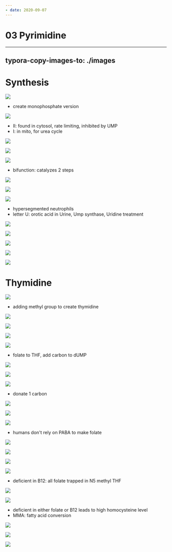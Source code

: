 ```yaml
---
- date: 2020-09-07
---
```


# 03 Pyrimidine
---

## typora-copy-images-to: ./images

# Synthesis

![](https://photos.thisispiggy.com/file/wikiFiles/B76661B9-62C1-49B6-8876-52517E913CC2.jpg)

- create monophosphate version

![](https://photos.thisispiggy.com/file/wikiFiles/F28937F6-3708-44CE-B54F-4ECEEEC0CC2D.jpg)

- II: found in cytosol, rate limiting, inhibited by UMP
- I: in mito, for urea cycle

![](https://photos.thisispiggy.com/file/wikiFiles/A6B9AD91-D759-4B73-9D64-2734522D54C9.jpg)

![](https://photos.thisispiggy.com/file/wikiFiles/6362E5ED-BD02-4D71-8B9A-4079B2371D94.jpg)

![](https://photos.thisispiggy.com/file/wikiFiles/3AF9EB02-4CF3-4321-87BE-B58573579533.jpg)

- bifunction: catalyzes 2 steps

![](https://photos.thisispiggy.com/file/wikiFiles/BA9F6192-FC4B-498D-9C5C-F210231E8820.jpg)

![](https://photos.thisispiggy.com/file/wikiFiles/E3736DB3-BAEE-4431-9227-37BE3CA0301D.jpg)

![](https://photos.thisispiggy.com/file/wikiFiles/DA4C5FF0-F1DE-40A1-90FA-9768C7385F24.jpg)

- hypersegmented neutrophils
- letter U: orotic acid in Urine, Ump synthase, Uridine treatment

![](https://photos.thisispiggy.com/file/wikiFiles/8C505C58-8900-4962-9940-2924AFE9C665.jpg)

![](https://photos.thisispiggy.com/file/wikiFiles/C6552811-6B69-4BE6-B599-0E0090D554E6.jpg)

![](https://photos.thisispiggy.com/file/wikiFiles/3D83997C-280B-4FF8-985A-F7CA355B60A3.jpg)

![](https://photos.thisispiggy.com/file/wikiFiles/4C066ED0-204F-480B-9820-A753BB81118B.jpg)

![](https://photos.thisispiggy.com/file/wikiFiles/B8F072F1-71D1-4111-A3A5-32ECFFE7BF7E.jpg)

# Thymidine

![](https://photos.thisispiggy.com/file/wikiFiles/C8B387BB-176E-4C3C-8AE5-D93F841A21EA.jpg)

- adding methyl group to create thymidine

![](https://photos.thisispiggy.com/file/wikiFiles/B7EA7FAE-9697-45F2-BFE5-6CBEE1EB35F7.jpg)

![](https://photos.thisispiggy.com/file/wikiFiles/68598C05-98C6-4294-9F8F-68AD513B9F34.jpg)

![](https://photos.thisispiggy.com/file/wikiFiles/DBBFEF8C-E978-4B39-BE5F-9D43771A80C3.jpg)

![](https://photos.thisispiggy.com/file/wikiFiles/29CD4CFD-1671-4DA0-8F2A-E66B4C9EF3BD.jpg)

- folate to THF, add carbon to dUMP

![](https://photos.thisispiggy.com/file/wikiFiles/59F1699E-406B-470C-AC91-E8C5D6845063.jpg)

![](https://photos.thisispiggy.com/file/wikiFiles/3174F1E5-6A1A-41AF-8B1D-CE555D6E03BD.jpg)

![](https://photos.thisispiggy.com/file/wikiFiles/1C834332-6533-4540-8948-00F930D6E448.jpg)

- donate 1 carbon

![](https://photos.thisispiggy.com/file/wikiFiles/E9169465-2932-47D8-BE0B-039BC8698CE8.jpg)

![](https://photos.thisispiggy.com/file/wikiFiles/A5C8D362-D37C-4BFB-B90E-D9C98F42EF58.jpg)

![](https://photos.thisispiggy.com/file/wikiFiles/31E32DF7-049D-4951-A418-D5403A335883.jpg)

- humans don't rely on PABA to make folate

![](https://photos.thisispiggy.com/file/wikiFiles/6D48DF17-1A09-46D0-A4A2-3C4C6F6175C5.jpg)

![](https://photos.thisispiggy.com/file/wikiFiles/D15E4EE4-C287-4FA0-8B50-C4F2F0198B7F.jpg)

![](https://photos.thisispiggy.com/file/wikiFiles/F1BB64DC-1C0D-4667-B834-EB591C198F09.jpg)

![](https://photos.thisispiggy.com/file/wikiFiles/B148C29F-0177-445B-8956-9F29ABECB56B.jpg)

- deficient in B12: all folate trapped in N5 methyl THF

![](https://photos.thisispiggy.com/file/wikiFiles/423C7924-8EF4-4367-ABF0-4EF7F7CFFA85.jpg)

![](https://photos.thisispiggy.com/file/wikiFiles/BEC954CC-7AF7-418D-8E4F-1A82953373EA.jpg)

- deficient in either folate or B12 leads to high homocysteine level
- MMA: fatty acid conversion

![](https://photos.thisispiggy.com/file/wikiFiles/F308E6A3-2AAC-4F95-AD1C-73C2A9705E0A.jpg)

![](https://photos.thisispiggy.com/file/wikiFiles/96890B26-2989-4679-AB42-5097124F1C14.jpg)

![](https://photos.thisispiggy.com/file/wikiFiles/849BE2F0-55A8-4CC6-8C16-52BF15878CAA.jpg)
